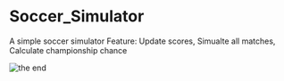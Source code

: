 # Soccer_Simulator
A simple soccer simulator
Feature: Update scores, Simualte all matches, Calculate championship chance

![the end](https://user-images.githubusercontent.com/36996310/53702168-ff007980-3e14-11e9-9bc2-9ad5abf31123.png)
